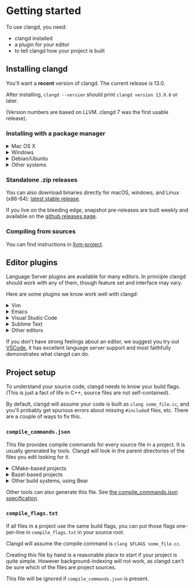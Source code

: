 # Getting started

To use clangd, you need:

- clangd installed
- a plugin for your editor
- to tell clangd how your project is built

## Installing clangd

You'll want a **recent** version of clangd. The current release is 13.0.

After installing, `clangd --version` should print `clangd version 13.0.0` or later.

(Version numbers are based on LLVM. clangd 7 was the first usable release).

### Installing with a package manager

<details>
<summary markdown="span">Mac OS X</summary>
 
Clangd can be installed (along with LLVM) via [Homebrew](https://brew.sh):
```
brew install llvm
```

or with [MacPorts](https://www.macports.org/):

```
sudo port install clang-11
```

</details>

<details>
<summary markdown="span">Windows</summary>
Download the LLVM installer from [releases.llvm.org](http://releases.llvm.org/download.html)
</details>

<details>
<summary markdown="span">Debian/Ubuntu</summary>
Installing the `clangd` package will usually give you a slightly older version.

Try to install a packaged release (12.0):

```bash
sudo apt-get install clangd-12
```

If that's not found, at least `clangd-9` or `clangd-8` should be available.
Versions before 8 were part of the `clang-tools` package.

This will install clangd as `/usr/bin/clangd-12`. Make it the default `clangd`:

```bash
sudo update-alternatives --install /usr/bin/clangd clangd /usr/bin/clangd-12 100
```

</details>

<details>
<summary markdown="span">Other systems</summary>
Most distributions include clangd in a `clangd` package, in a `clang-tools`
package, or in the full `llvm` distribution.

For some platforms, binaries are also available at [releases.llvm.org](http://releases.llvm.org/download.html).
</details>

### Standalone .zip releases

You can also download binaries directly for macOS, windows, and Linux (x86-64):
[latest stable release](https://github.com/clangd/clangd/releases/latest).

If you live on the bleeding edge, snapshot pre-releases are built weekly and
available on the [github releases page](https://github.com/clangd/clangd/releases).

### Compiling from sources

You can find instructions in
[llvm-project](https://github.com/llvm/llvm-project/tree/main/clang-tools-extra/clangd#building-and-testing-clangd).

## Editor plugins

Language Server plugins are available for many editors. In principle clangd
should work with any of them, though feature set and interface may vary.

Here are some plugins we know work well with clangd:

<details>
<summary markdown="span">Vim</summary>
[YouCompleteMe](https://ycm-core.github.io/YouCompleteMe/) can be installed with
clangd support. **This is not on by default**, you must install it with
`install.py --clangd-completer`.

We recommend changing a couple of YCM's default settings. In `.vimrc` add:
```
" Let clangd fully control code completion
let g:ycm_clangd_uses_ycmd_caching = 0
" Use installed clangd, not YCM-bundled clangd which doesn't get updates.
let g:ycm_clangd_binary_path = exepath("clangd")
```

You should see errors highlighted and completions as you type.

![Code completion in YouCompleteMe](screenshots/ycm_completion.png)

YouCompleteMe supports many of clangd's features:

- code completion
- diagnostics and fixes (`:YcmCompleter FixIt`)
- find declarations, references, and definitions (`:YcmCompleter GoTo` etc)
- rename symbol (`:YcmCompleter RefactorRename`)

### Under the hood

- **Debug logs**: run `:YcmDebugInfo` to see clangd status, and `:YcmToggleLogs`
  to view clangd's debug logs.
- **Command-line flags**: Set `g:ycm_clangd_args` in `.vimrc`, e.g.:

  ```vim
  let g:ycm_clangd_args = ['-log=verbose', '-pretty']
  ```

- **Alternate clangd binary**: set `g:ycm_clangd_binary_path` in `.vimrc`.

---

[LanguageClient-neovim](https://github.com/autozimu/LanguageClient-neovim)
also has [instructions for using clangd](https://github.com/autozimu/LanguageClient-neovim/wiki/Clangd),
and **may** be easier to install.
</details>

<details>
<summary markdown="span">Emacs</summary>
[eglot](https://github.com/joaotavora/eglot) can be configured to work with clangd.

Install eglot with `M-x package-install RET eglot RET`.

Add the following to `~/.emacs` to enable clangd:

```elisp
(require 'eglot)
(add-to-list 'eglot-server-programs '((c++-mode c-mode) "clangd"))
(add-hook 'c-mode-hook 'eglot-ensure)
(add-hook 'c++-mode-hook 'eglot-ensure)
```

After restarting you should see diagnostics for errors in your code, and `M-x
completion-at-point` should work.

![Diagnostics in Emacs](screenshots/emacs_diagnostics.png)

eglot supports many of clangd's features, with caveats:

- code completion, enhanced by `company-mode`, see below
- diagnostics and fixes
- find definitions and references (`M-x xref-find-definitions` etc)
- hover and highlights
- code actions (`M-x eglot-code-actions`)

### company-mode

eglot does have basic integration with company-mode, which provides a more
fluent completion UI.

You can install it with `M-x package-install RET company RET`, and enable it
with `M-x company-mode`.

![Completion in company-mode](screenshots/emacs_company.png)

### Under the hood

- **Debug logs**: available in the `EGLOT events` buffer.
- **Command-line flags and alternate binary**: instead of adding `"clangd"`
  to `eglot-server-programs`, add `("/path/to/clangd" "-log=verbose")` etc.
</details>

<details>
<summary markdown="span">Visual Studio Code</summary>
The official extension is
[vscode-clangd](https://marketplace.visualstudio.com/items?itemName=llvm-vs-code-extensions.vscode-clangd)
and can be installed from within VSCode.

Choose **View** --> **Extensions**, then search for "clangd". (Make sure
the Microsoft C/C++ extension is **not** installed).

After restarting, you should see red underlines underneath errors, and
you should get rich code completions including e.g. function parameters.

![Code completion in VSCode](screenshots/basic_completion.png)

vscode-clangd has excellent support for all clangd features, including:

- code completion
- diagnostics and fixes
- find declarations, references, and definitions
- find symbol in file (`Ctrl-P @foo`) or workspace (`Ctrl-P #foo`)
- hover and highlights
- code actions

### Under the hood

- **Debug logs**: when clangd is running, you should see "Clang Language Server"
  in the dropdown of the Output panel (**View** -> **Output**).
- **Command-line flags**: these can be passed in the `clangd.arguments` array
  in your `settings.json`. (**File** -> **Preferences** -> **Settings**).
- **Alternate clangd binary**: set the `clangd.path` string in `settings.json`.
</details>

<details>
<summary markdown="span">Sublime Text</summary>
[tomv564/LSP](https://github.com/tomv564/LSP) works with clangd out of the box.

Select **Tools**-->**Install Package Control** (if you haven't installed it yet).

Press `Ctrl-Shift-P` and select **Package Control: Install Package**. Select
**LSP**.

Press `Ctrl-Shift-P` and select **LSP: Enable Language Server Globally**. Select
**clangd**.

Open a C++ file, and you should see diagnostics and completion:

![Completion in Sublime Text](screenshots/sublime_completion.png)

The LSP package has excellent support for all most clangd features, including:

- code completion (a bit noisy due to how snippets are presented)
- diagnostics and fixes
- find definition and references
- hover and highlights
- code actions

### Under the hood

Settings can be tweaked under **Preferences**-->**Package Settings**-->**LSP**.

- **Debug logs**: add `"log_stderr": true`
- **Command-line flags and alternate clangd binary**: inside the
  `"clients": {"clangd": { ... } }` section, add
  `"command": ["/path/to/clangd", "-log=verbose"]` etc.

</details>

<details>
<summary markdown="span">Other editors</summary>
There is a directory of LSP clients at [langserver.org](http://langserver.org).

A generic client should be configured to run the command `clangd`, and
communicate via the language server protocol on standard input/output.
</details>

If you don't have strong feelings about an editor, we suggest you try out
[VSCode](https://code.visualstudio.com/), it has excellent language server
support and most faithfully demonstrates what clangd can do.

## Project setup

To understand your source code, clangd needs to know your build flags.
(This is just a fact of life in C++, source files are not self-contained).

By default, clangd will assume your code is built as `clang some_file.cc`,
and you'll probably get spurious errors about missing `#include`d files, etc.
There are a couple of ways to fix this.

### `compile_commands.json`

This file provides compile commands for every source file in a project.
It is usually generated by tools.
Clangd will look in the parent directories of the files you edit looking for it.

<details>
<summary markdown="span">CMake-based projects</summary>
If your project builds with CMake, it can generate this file. You should enable
it with:

```bash
cmake -DCMAKE_EXPORT_COMPILE_COMMANDS=1
```

`compile_commands.json` will be written to your build directory.
You should symlink it (or simply copy it) to the root of your source tree, if
they are different.

```bash
ln -s ~/myproject-build/compile_commands.json ~/myproject/
```
</details>

<details>
<summary markdown="span">Bazel-based projects</summary>
Bazel can generate this file via [this extractor extension](https://github.com/hedronvision/bazel-compile-commands-extractor). Refer to instructions in the project README; it is intended for use with clangd. 
</details>

<details>
<summary markdown="span">Other build systems, using Bear</summary>
[Bear](https://github.com/rizsotto/Bear) is a tool to generate a
compile_commands.json file by recording a complete build.

For a `make`-based build, you can run `make clean; bear -- make` to generate the
file (and run a clean build!).
</details>

Other tools can also generate this file. See [the compile_commands.json
specification](https://clang.llvm.org/docs/JSONCompilationDatabase.html).

### `compile_flags.txt`

If all files in a project use the same build flags, you can put those
flags one-per-line in `compile_flags.txt` in your source root.

Clangd will assume the compile command is `clang $FLAGS some_file.cc`.

Creating this file by hand is a reasonable place to start if your project is
quite simple. However background-indexing will not work, as clangd can't be
sure which of the files are project sources.

This file will be ignored if `compile_commands.json` is present.
